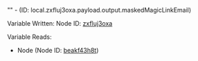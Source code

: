 "" - (ID: local.zxfluj3oxa.payload.output.maskedMagicLinkEmail)

Variable Written:
Node ID: [zxfluj3oxa](../nodes/zxfluj3oxa.md)

Variable Reads:
* Node (Node ID: [beakf43h8t](../nodes/beakf43h8t.md))
